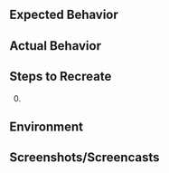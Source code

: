 ## Expected Behavior
<!-- Required. Describe, in detail, the behavior experienced. -->

## Actual Behavior
<!-- Required. Describe, in detail, what should be the correct behavior. -->

## Steps to Recreate
<!-- Required. List the exact steps to the reproduce errant behavior. -->

0.

## Environment
<!-- Optional. What is your operating system, software version(s), etc. Delete if unused. -->

## Screenshots/Screencasts
<!-- Optional. Attach screenshots/screencasts that demo the behavior. Delete if unused. -->
